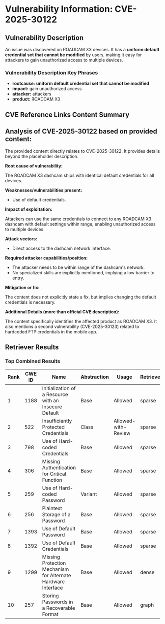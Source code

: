 # Vulnerability Information: CVE-2025-30122

## Vulnerability Description
An issue was discovered on ROADCAM X3 devices. It has a **uniform default credential set that cannot be modified** by users, making it easy for attackers to gain unauthorized access to multiple devices.

### Vulnerability Description Key Phrases
- **rootcause:** **uniform default credential set that cannot be modified**
- **impact:** gain unauthorized access
- **attacker:** attackers
- **product:** ROADCAM X3

## CVE Reference Links Content Summary
## Analysis of CVE-2025-30122 based on provided content:

The provided content directly relates to CVE-2025-30122. It provides details beyond the placeholder description.

**Root cause of vulnerability:**

The ROADCAM X3 dashcam ships with identical default credentials for all devices.

**Weaknesses/vulnerabilities present:**

*   Use of default credentials.

**Impact of exploitation:**

Attackers can use the same credentials to connect to any ROADCAM X3 dashcam with default settings within range, enabling unauthorized access to multiple devices.

**Attack vectors:**

*   Direct access to the dashcam network interface.

**Required attacker capabilities/position:**

*   The attacker needs to be within range of the dashcam's network.
*   No specialized skills are explicitly mentioned, implying a low barrier to entry.

**Mitigation or fix:**

The content does not explicitly state a fix, but implies changing the default credentials is necessary.

**Additional Details (more than official CVE description):**

The content specifically identifies the affected product as ROADCAM X3. It also mentions a second vulnerability (CVE-2025-30123) related to hardcoded FTP credentials in the mobile app.

## Retriever Results

### Top Combined Results

| Rank | CWE ID | Name | Abstraction | Usage  | Retrievers | Individual Scores |
|------|--------|------|-------------|-------|------------|-------------------|
| 1 | 1188 | Initialization of a Resource with an Insecure Default | Base | Allowed | sparse | 0.239 |
| 2 | 522 | Insufficiently Protected Credentials | Class | Allowed-with-Review | sparse | 0.235 |
| 3 | 798 | Use of Hard-coded Credentials | Base | Allowed | sparse | 0.229 |
| 4 | 306 | Missing Authentication for Critical Function | Base | Allowed | sparse | 0.228 |
| 5 | 259 | Use of Hard-coded Password | Variant | Allowed | sparse | 0.223 |
| 6 | 256 | Plaintext Storage of a Password | Base | Allowed | sparse | 0.220 |
| 7 | 1393 | Use of Default Password | Base | Allowed | sparse | 0.219 |
| 8 | 1392 | Use of Default Credentials | Base | Allowed | sparse | 0.215 |
| 9 | 1299 | Missing Protection Mechanism for Alternate Hardware Interface | Base | Allowed | dense | 0.538 |
| 10 | 257 | Storing Passwords in a Recoverable Format | Base | Allowed | graph | 0.002 |

